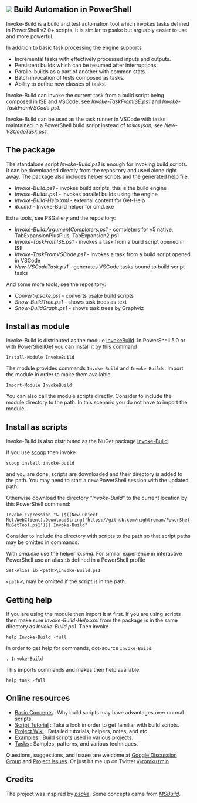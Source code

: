 
## ![](https://raw.githubusercontent.com/nightroman/Invoke-Build/master/ib.png) Build Automation in PowerShell

Invoke-Build is a build and test automation tool which invokes tasks defined in
PowerShell v2.0+ scripts. It is similar to psake but arguably easier to use and
more powerful.

In addition to basic task processing the engine supports

- Incremental tasks with effectively processed inputs and outputs.
- Persistent builds which can be resumed after interruptions.
- Parallel builds as a part of another with common stats.
- Batch invocation of tests composed as tasks.
- Ability to define new classes of tasks.

Invoke-Build can invoke the current task from a build script being composed in
ISE and VSCode, see *Invoke-TaskFromISE.ps1* and *Invoke-TaskFromVSCode.ps1*.

Invoke-Build can be used as the task runner in VSCode with tasks maintained in
a PowerShell build script instead of *tasks.json*, see *New-VSCodeTask.ps1*.

## The package

The standalone script *Invoke-Build.ps1* is enough for invoking build scripts.
It can be downloaded directly from the repository and used alone right away.
The package also includes helper scripts and the generated help file:

* *Invoke-Build.ps1* - invokes build scripts, this is the build engine
* *Invoke-Builds.ps1* - invokes parallel builds using the engine
* *Invoke-Build-Help.xml* - external content for Get-Help
* *ib.cmd* - Invoke-Build helper for cmd.exe

Extra tools, see PSGallery and the repository:

* *Invoke-Build.ArgumentCompleters.ps1* - completers for v5 native, TabExpansionPlusPlus, TabExpansion2.ps1
* *Invoke-TaskFromISE.ps1* - invokes a task from a build script opened in ISE
* *Invoke-TaskFromVSCode.ps1* - invokes a task from a build script opened in VSCode
* *New-VSCodeTask.ps1* - generates VSCode tasks bound to build script tasks

And some more tools, see the repository:

* *Convert-psake.ps1* - converts psake build scripts
* *Show-BuildTree.ps1* - shows task trees as text
* *Show-BuildGraph.ps1* - shows task trees by Graphviz

## Install as module

Invoke-Build is distributed as the module [InvokeBuild](https://www.powershellgallery.com/packages/InvokeBuild).
In PowerShell 5.0 or with PowerShellGet you can install it by this command

    Install-Module InvokeBuild

The module provides commands `Invoke-Build` and `Invoke-Builds`.
Import the module in order to make them available:

    Import-Module InvokeBuild

You can also call the module scripts directly. Consider to include the module
directory to the path. In this scenario you do not have to import the module.

## Install as scripts

Invoke-Build is also distributed as the NuGet package [Invoke-Build](https://www.nuget.org/packages/Invoke-Build).

If you use [scoop](https://github.com/lukesampson/scoop) then invoke

    scoop install invoke-build

and you are done, scripts are downloaded and their directory is added to the
path. You may need to start a new PowerShell session with the updated path.

Otherwise download the directory *"Invoke-Build"* to the current location by
this PowerShell command:

    Invoke-Expression "& {$((New-Object Net.WebClient).DownloadString('https://github.com/nightroman/PowerShelf/raw/master/Save-NuGetTool.ps1'))} Invoke-Build"

Consider to include the directory with scripts to the path so that script paths
may be omitted in commands.

With *cmd.exe* use the helper *ib.cmd*. For similar experience in interactive
PowerShell use an alias `ib` defined in a PowerShell profile

    Set-Alias ib <path>\Invoke-Build.ps1

`<path>\` may be omitted if the script is in the path.

## Getting help

If you are using the module then import it at first. If you are using scripts
then make sure *Invoke-Build-Help.xml* from the package is in the same
directory as *Invoke-Build.ps1*. Then invoke

    help Invoke-Build -full

In order to get help for commands, dot-source `Invoke-Build`:

    . Invoke-Build

This imports commands and makes their help available:

    help task -full

## Online resources

- [Basic Concepts](https://github.com/nightroman/Invoke-Build/wiki/Concepts)
: Why build scripts may have advantages over normal scripts.
- [Script Tutorial](https://github.com/nightroman/Invoke-Build/wiki/Script-Tutorial)
: Take a look in order to get familiar with build scripts.
- [Project Wiki](https://github.com/nightroman/Invoke-Build/wiki)
: Detailed tutorials, helpers, notes, and etc.
- [Examples](https://github.com/nightroman/Invoke-Build/wiki/Build-Scripts-in-Projects)
: Build scripts used in various projects.
- [Tasks](https://github.com/nightroman/Invoke-Build/tree/master/Tasks)
: Samples, patterns, and various techniques.

Questions, suggestions, and issues are welcome at
[Google Discussion Group](https://groups.google.com/forum/#!forum/invoke-build) and
[Project Issues](https://github.com/nightroman/Invoke-Build/issues).
Or just hit me up on Twitter [@romkuzmin](https://twitter.com/romkuzmin)

## Credits

The project was inspired by [*psake*](https://github.com/psake/psake).
Some concepts came from [*MSBuild*](https://github.com/Microsoft/msbuild).

